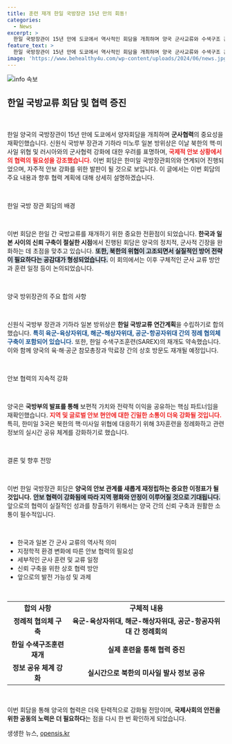 ```yaml
---
title: 훈련 재개 한일 국방장관 15년 만의 회동!
categories:
  - News
excerpt: >
  한일 국방장관이 15년 만에 도쿄에서 역사적인 회담을 개최하며 양국 군사교류와 수색구조 훈련 재개를 약속했습니다. 이들이 체결한 국방교류 연간계획은 북한의 위협에 대응하기 위한 새로운 전환점을 의미합니다!
feature_text: >
  한일 국방장관이 15년 만에 도쿄에서 역사적인 회담을 개최하며 양국 군사교류와 수색구조 훈련 재개를 약속했습니다. 이들이 체결한 국방교류 연간계획은 북한의 위협에 대응하기 위한 새로운 전환점을 의미합니다!
image: 'https://www.behealthy4u.com/wp-content/uploads/2024/06/news.jpg'
---
```


<p><img src="https://www.behealthy4u.com/wp-content/uploads/2024/06/news.jpg" alt="info 속보" /></p>

<h2 data-ke-size="size26">한일 국방교류 회담 및 협력 증진</h2>

<p data-ke-size="size16">&nbsp;</p>

<p>한일 양국의 국방장관이 15년 만에 도쿄에서 양자회담을 개최하며 <strong><b>군사협력</b></strong>의 중요성을 재확인했습니다. 신원식 국방부 장관과 기하라 미노루 일본 방위상은 이날 북한의 핵·미사일 위협 및 러시아와의 군사협력 강화에 대한 우려를 표명하며, <strong><b><span style="color: #ee2323;">국제적 안보 상황에서의 협력의 필요성을 강조했습니다.</span></b></strong> 이번 회담은 한미일 국방장관회의와 연계되어 진행되었으며, 자주적 안보 강화를 위한 발판이 될 것으로 보입니다. 이 글에서는 이번 회담의 주요 내용과 향후 협력 계획에 대해 상세히 설명하겠습니다.</p>

<p data-ke-size="size16">&nbsp;</p>

<p>한일 국방 장관 회담의 배경</p>

<p data-ke-size="size16">&nbsp;</p>

<p>이번 회담은 한일 간 국방교류를 재개하기 위한 중요한 전환점이 되었습니다. <strong><b>한국과 일본 사이의 신뢰 구축이 절실한 시점</b></strong>에서 진행된 회담은 양국의 정치적, 군사적 긴장을 완화하는 데 초점을 맞추고 있습니다. <strong><b><span style="background-color: #21538527;">또한, 북한의 위협이 고조되면서 실질적인 방어 전략이 필요하다는 공감대가 형성되었습니다.</span></b></strong> 이 회의에서는 이후 구체적인 군사 교류 방안과 훈련 일정 등이 논의되었습니다.</p>

<p data-ke-size="size16">&nbsp;</p>

<p>양국 방위장관의 주요 합의 사항</p>

<p data-ke-size="size16">&nbsp;</p>

<p>신원식 국방부 장관과 기하라 일본 방위상은 <strong><b>한일 국방교류 연간계획</b></strong>을 수립하기로 합의했습니다. <strong><b><span style="color: #1a5490;">특히 육군-육상자위대, 해군-해상자위대, 공군-항공자위대 간의 정례 협의체 구축이 포함되어 있습니다.</span></b></strong> 또한, 한일 수색구조훈련(SAREX)의 재개도 약속했습니다. 이와 함께 양국의 육·해·공군 참모총장과 막료장 간의 상호 방문도 재개될 예정입니다.</p>

<p data-ke-size="size16">&nbsp;</p>

<p>안보 협력의 지속적 강화</p>

<p data-ke-size="size16">&nbsp;</p>

<p>양국은 <strong><b>국방부의 발표를 통해</b></strong> 보편적 가치와 전략적 이익을 공유하는 핵심 파트너임을 재확인했습니다. <strong><b><span style="color: #ee2323;">지역 및 글로벌 안보 현안에 대한 긴밀한 소통이 더욱 강화될 것입니다.</span></b></strong> 특히, 한미일 3국은 북한의 핵·미사일 위협에 대응하기 위해 3자훈련을 정례화하고 관련 정보의 실시간 공유 체계를 강화하기로 했습니다.</p>

<p data-ke-size="size16">&nbsp;</p>

<p>결론 및 향후 전망</p>

<p data-ke-size="size16">&nbsp;</p>

<p>이번 한일 국방장관 회담은 <strong><b>양국의 안보 관계를 새롭게 재정립하는 중요한 이정표가 될 것입니다.</b></strong> <strong><b><span style="background-color: #21538527;">안보 협력이 강화됨에 따라 지역 평화와 안정이 이루어질 것으로 기대됩니다.</span></b></strong> 앞으로의 협력이 실질적인 성과를 창출하기 위해서는 양국 간의 신뢰 구축과 원활한 소통이 필수적입니다. </p>

<p data-ke-size="size16">&nbsp;</p>

<ul>
   <li>한국과 일본 간 군사 교류의 역사적 의미</li>
   <li>지정학적 환경 변화에 따른 안보 협력의 필요성</li>
   <li>세부적인 군사 훈련 및 교류 일정</li>
   <li>신뢰 구축을 위한 상호 협력 방안</li>
   <li>앞으로의 발전 가능성 및 과제</li>
</ul>

<p data-ke-size="size16">&nbsp;</p>

<table style="width: 100%;">
   <tr>
      <td style="text-align: center; height: 17px;"><b>합의 사항</b></td>
      <td style="text-align: center; height: 17px;"><b>구체적 내용</b></td>
   </tr>
   <tr>
      <td style="text-align: center; height: 17px;"><b>정례적 협의체 구축</b></td>
      <td style="text-align: center; height: 17px;"><b>육군-육상자위대, 해군-해상자위대, 공군-항공자위대 간 정례회의</b></td>
   </tr>
   <tr>
      <td style="text-align: center; height: 17px;"><b>한일 수색구조훈련 재개</b></td>
      <td style="text-align: center; height: 17px;"><b>실제 훈련을 통해 협력 증진</b></td>
   </tr>
   <tr>
      <td style="text-align: center; height: 17px;"><b>정보 공유 체계 강화</b></td>
      <td style="text-align: center; height: 17px;"><b>실시간으로 북한의 미사일 발사 정보 공유</b></td>
   </tr>
</table>

<p data-ke-size="size16">&nbsp;</p>

<p>이번 회담을 통해 양국의 협력은 더욱 탄력적으로 강화될 전망이며, <strong><b>국제사회의 안전을 위한 공동의 노력은 더 필요하다</b></strong>는 점을 다시 한 번 확인하게 되었습니다.</p>
생생한 뉴스, <a href="https://opensis.kr" rel="dofollow">opensis.kr</a>


